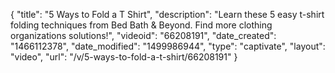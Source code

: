{
    "title": "5 Ways to Fold a T Shirt",
    "description": "Learn these 5 easy t-shirt folding techniques from Bed Bath & Beyond.  Find more clothing organizations solutions!",
    "videoid": "66208191",
    "date_created": "1466112378",
    "date_modified": "1499986944",
    "type": "captivate",
    "layout": "video",
    "url": "\/v\/5-ways-to-fold-a-t-shirt\/66208191"
}